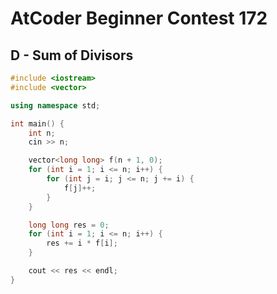 # AtCoder Beginner Contest 172
## D - Sum of Divisors
```cpp
#include <iostream>
#include <vector>

using namespace std;

int main() {
    int n;
    cin >> n;

    vector<long long> f(n + 1, 0);
    for (int i = 1; i <= n; i++) {
        for (int j = i; j <= n; j += i) {
            f[j]++;
        }
    }

    long long res = 0;
    for (int i = 1; i <= n; i++) {
        res += i * f[i];
    }

    cout << res << endl;
}
```
